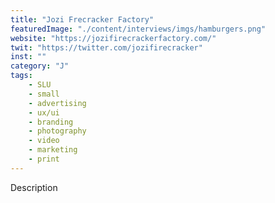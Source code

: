 ```yaml
---
title: "Jozi Frecracker Factory"
featuredImage: "./content/interviews/imgs/hamburgers.png"
website: "https://jozifirecrackerfactory.com/"
twit: "https://twitter.com/jozifirecracker"
inst: ""
category: "J"
tags:
    - SLU
    - small
    - advertising
    - ux/ui
    - branding
    - photography
    - video
    - marketing
    - print
---
```


Description
